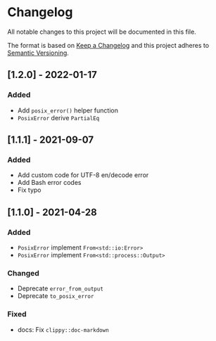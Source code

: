 # Changelog

All notable changes to this project will be documented in this file.

The format is based on [Keep a Changelog](http://keepachangelog.com/en/1.0.0/)
and this project adheres to [Semantic Versioning](http://semver.org/spec/v2.0.0.html).

## [1.2.0] - 2022-01-17

### Added

- Add `posix_error()` helper function
- `PosixError` derive `PartialEq`

## [1.1.1] - 2021-09-07

### Added

- Add custom code for UTF-8 en/decode error
- Add Bash error codes
- Fix typo

## [1.1.0] - 2021-04-28

### Added

- `PosixError` implement `From<std::io:Error>`
- `PosixError` implement `From<std::process::Output>`

### Changed

- Deprecate `error_from_output`
- Deprecate `to_posix_error`

### Fixed

- docs: Fix `clippy::doc-markdown`
